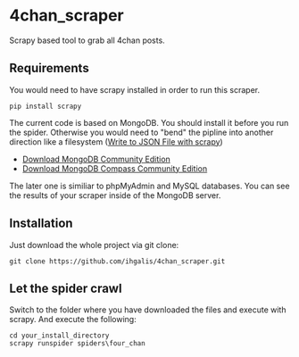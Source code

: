 # 4chan_scraper
Scrapy based tool to grab all 4chan posts.

## Requirements
You would need to have scrapy installed in order to run this scraper.

`pip install scrapy`

The current code is based on MongoDB. You should install it before you run the spider. Otherwise you would need to "bend" the pipline into another direction like a filesystem ([Write to JSON File with scrapy](https://docs.scrapy.org/en/latest/topics/item-pipeline.html#write-items-to-a-json-file))

* [Download MongoDB Community Edition](https://www.mongodb.com/download-center?#community)
* [Download MongoDB Compass Community Edition](https://www.mongodb.com/download-center?jmp=docs&_ga=2.106487491.1393936996.1528917700-864404028.1518123586#compass)

The later one is similiar to phpMyAdmin and MySQL databases. You can see the results of your scraper inside of the MongoDB server.
## Installation
Just download the whole project via git clone:

`git clone https://github.com/ihgalis/4chan_scraper.git`

## Let the spider crawl
Switch to the folder where you have downloaded the files and execute with scrapy. And execute the following:

```
cd your_install_directory
scrapy runspider spiders\four_chan
```


